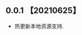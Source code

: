 <!--
 * @Author: Cao Shixin
 * @Date: 2021-06-25 10:02:05
 * @LastEditors: Cao Shixin
 * @LastEditTime: 2021-06-25 10:18:46
 * @Description: 
-->
## 0.0.1 【20210625】

* 热更新本地资源支持.
